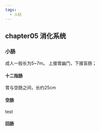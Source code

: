 ```yaml
---
tags:
  - 人纪
---
```


## chapter05  消化系统

### 小肠
成人一般长为5~7m。
上接胃幽门，下接盲肠；

#### 十二指肠
胃与空肠之间，长约25cm

#### 空肠
test
#### 回肠























